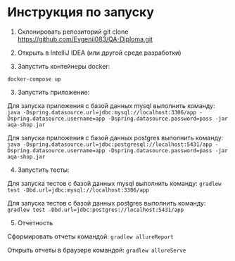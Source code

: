 # Инструкция по запуску

1) Склонировать репозиторий
git clone https://github.com/Evgenii083/QA-Diploma.git

2) Открыть в IntelliJ IDEA (или другой среде разработки)

3) Запустить контейнеры docker:

`docker-compose up` 

3) Запустить приложение:

Для запуска приложения с базой данных mysql выполнить команду:
`java -Dspring.datasource.url=jdbc:mysql://localhost:3306/app -Dspring.datasource.username=app -Dspring.datasource.password=pass -jar aqa-shop.jar` 

Для запуска приложения с базой данных postgres выполнить команду:
` java -Dspring.datasource.url=jdbc:postgresql://localhost:5431/app -Dspring.datasource.username=app -Dspring.datasource.password=pass -jar aqa-shop.jar
`

4) Запустить тесты:

Для запуска тестов с базой данных mysql выполнить команду:
`gradlew test -Dbd.url=jdbc:mysql://localhost:3306/app`

Для запуска тестов с базой данных postgres выполнить команду:
`gradlew test -Dbd.url=jdbc:postgres://localhost:5431/app`

5) Отчетность 

Сформировать отчеты командой:
`gradlew allureReport`

Открыть отчеты в браузере командой:
`gradlew allureServe`

